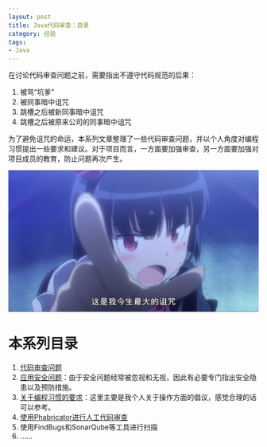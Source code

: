 ```yaml
---
layout: post
title: Java代码审查：目录
category: 经验
tags: 
- Java
---
```

在讨论代码审查问题之前，需要指出不遵守代码规范的后果：

1. 被骂“坑爹”
2. 被同事暗中诅咒
3. 跳槽之后被新同事暗中诅咒
4. 跳槽之后被原来公司的同事暗中诅咒

为了避免诅咒的命运，本系列文章整理了一些代码审查问题，并以个人角度对编程习惯提出一些要求和建议。对于项目而言，一方面要加强审查，另一方面要加强对项目成员的教育，防止问题再次产生。

<!-- more -->
![诅咒](/img/2019-01-01-java-code-review-0/kuroneko.jpg)

# 本系列目录
1. [代码审查问题](/2019/01/02/java-code-review-1)
2. [应用安全问题](/2019/01/03/java-code-review-2)：由于安全问题经常被忽视和无视，因此有必要专门指出安全隐患以及预防措施。
3. [关于编程习惯的要求](/2019/01/04/java-code-review-3)：这里主要是我个人关于操作方面的倡议，感觉合理的话可以参考。
4. [使用Phabricator进行人工代码审查](/2019/02/06/java-code-review-4)
5. 使用FindBugs和SonarQube等工具进行扫描
6. ……
